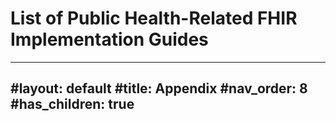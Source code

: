 # List of Public Health-Related FHIR Implementation Guides

---
#layout: default
#title: Appendix
#nav_order: 8
#has_children: true
---

